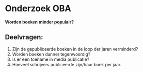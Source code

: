 # Onderzoek OBA
**Worden boeken minder populair?**

## Deelvragen:
1. Zijn de gepubliceerde boeken in de loop der jaren verminderd?
2. Worden boeken dunner tegenwoordig?
3. Is er een toename in media publicatie?
4. Hoeveel schrijvers publiceerde zijn/haar boek per jaar.
